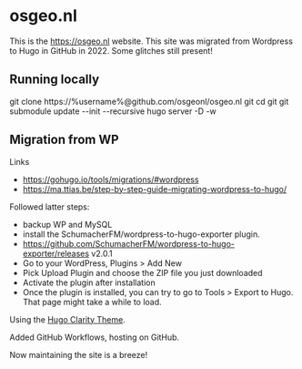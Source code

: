 # osgeo.nl
This is the https://osgeo.nl website. 
This site was migrated from Wordpress to Hugo in GitHub in 2022. 
Some glitches still present!

## Running locally
git clone https://%username%@github.com/osgeonl/osgeo.nl git
cd git
git submodule update --init --recursive
hugo server -D -w

## Migration from WP
Links

* https://gohugo.io/tools/migrations/#wordpress
* https://ma.ttias.be/step-by-step-guide-migrating-wordpress-to-hugo/

Followed latter steps:

* backup WP and MySQL 
* install the SchumacherFM/wordpress-to-hugo-exporter plugin. 
* https://github.com/SchumacherFM/wordpress-to-hugo-exporter/releases v2.0.1 
* Go to your WordPress, Plugins > Add New
* Pick Upload Plugin and choose the ZIP file you just downloaded
* Activate the plugin after installation
* Once the plugin is installed, you can try to go to Tools > Export to Hugo. That page might take a while to load.
  

Using the [Hugo Clarity Theme](https://github.com/chipzoller/hugo-clarity).

Added GitHub Workflows, hosting on GitHub. 

Now maintaining the site is a breeze!
